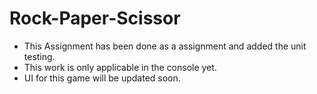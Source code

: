 # Rock-Paper-Scissor

- This Assignment has been done as a assignment and added the unit testing.
- This work is only applicable in the console yet.
- UI for this game will be updated soon.
